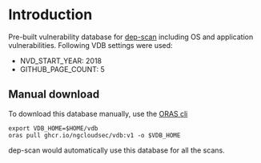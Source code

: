 # Introduction

Pre-built vulnerability database for [dep-scan](https://github.com/AppThreat/dep-scan) including OS and application vulnerabilities. Following VDB settings were used:

- NVD_START_YEAR: 2018
- GITHUB_PAGE_COUNT: 5

## Manual download

To download this database manually, use the [ORAS cli](https://oras.land/cli/)

```
export VDB_HOME=$HOME/vdb
oras pull ghcr.io/ngcloudsec/vdb:v1 -o $VDB_HOME
```

dep-scan would automatically use this database for all the scans.
